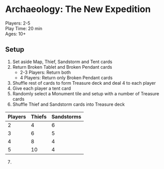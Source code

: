 # Archaeology: The New Expedition

Players: 2-5  
Play Time: 20 min  
Ages: 10+

## Setup

1. Set aside Map, Thief, Sandstorm and Tent cards
2. Return Broken Tablet and Broken Pendant cards
    * 2-3 Players: Return both
    * 4 Players: Return only Broken Pendant cards
3. Shuffle rest of cards to form Treasure deck and deal 4 to each player
4. Give each player a tent card
5. Randomly select a Monument tile and setup with a number of Treasure cards
6. Shuffle Thief and Sandstorm cards into Treasure deck

| Players | Thiefs | Sandstorms |
| ------- | ------ | ---------- |
| 2       | 4      | 6          |
| 3       | 6      | 5          |
| 4       | 8      | 4          |
| 5       | 10     | 4          |

7. 

